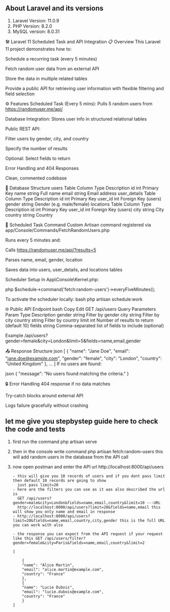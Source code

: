 ## About Laravel and its versions

1. Laravel Version: 11.0.9
2. PHP Version: 8.2.0
3. MySQL version: 8.0.31

🛠 Laravel 11 Scheduled Task and API Integration
📋 Overview
This Laravel 11 project demonstrates how to:

Schedule a recurring task (every 5 minutes)

Fetch random user data from an external API

Store the data in multiple related tables

Provide a public API for retrieving user information with flexible filtering and field selection

⚙️ Features
Scheduled Task (Every 5 mins): Pulls 5 random users from https://randomuser.me/api/

Database Integration: Stores user info in structured relational tables

Public REST API:

Filter users by gender, city, and country

Specify the number of results

Optional: Select fields to return

Error Handling and 404 Responses

Clean, commented codebase

🧱 Database Structure
users Table
Column Type Description
id int Primary Key
name string Full name
email string Email address
user_details Table
Column Type Description
id int Primary Key
user_id int Foreign Key (users)
gender string Gender (e.g. male/female)
locations Table
Column Type Description
id int Primary Key
user_id int Foreign Key (users)
city string City
country string Country

🔁 Scheduled Task
Command
Custom Artisan command registered via app/Console/Commands/FetchRandomUsers.php

Runs every 5 minutes and:

Calls https://randomuser.me/api/?results=5

Parses name, email, gender, location

Saves data into users, user_details, and locations tables

Scheduler Setup
In App\Console\Kernel.php:

php
$schedule->command('fetch:random-users')->everyFiveMinutes();

To activate the scheduler locally:
bash
php artisan schedule:work

🌐 Public API
Endpoint
bash
Copy
Edit
GET /api/users
Query Parameters
Param Type Description
gender string Filter by gender
city string Filter by city
country string Filter by country
limit int Number of results to return (default 10)
fields string Comma-separated list of fields to include (optional)

Example
/api/users?gender=female&city=London&limit=5&fields=name,email,gender

📤 Response Structure
json
[
{
"name": "Jane Doe",
"email": "jane.doe@example.com",
"gender": "female",
"city": "London",
"country": "United Kingdom"
},
...
]
If no users are found:

json
{
"message": "No users found matching the criteria."
}

🔒 Error Handling
404 response if no data matches

Try-catch blocks around external API

Logs failure gracefully without crashing

## let me give you stepbystep guide here to check the code and tests

1.  first run the command php artisan serve
2.  then in the console write command php artisan fetch:random-users this will add random users in the database from the API call

3.  now open postman and enter the API url http://localhost:8000/api/users

        - this will give you 10 records of users and if you dont pass limit then default 10 records are going to show
          just pass limit=20
        - here are the filters you can use as it was also described the url is
          GET /api/users?gender=male&city=London&fields=name,email,country&limit=10 ---URL
          http://localhost:8000/api/users?limit=20&fields=name,email this will show you only name and email in response
        - http://localhost:8000/api/users?limit=20&fields=name,email,country,city,gender this is the full URL you can work with also

        - the response you can expect from the API request if your request like this GET /api/users/filter?gender=female&city=Paris&fields=name,email,country&limit=2

        [

            {
            "name": "Alice Martin",
            "email": "alice.martin@example.com",
            "country": "France"
            },
            {
            "name": "Lucie Dubois",
            "email": "lucie.dubois@example.com",
            "country": "France"
            }
        ]
